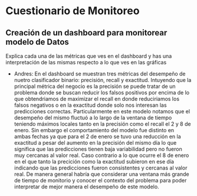 # Cuestionario de Monitoreo

## Creación de un dashboard para monitorear modelo de Datos
Explica cada una de las métricas que ves en el dashboard y has una interpretación de las
mismas respecto a lo que ves en las gráficas
- Andres: En el dashboard se muestran tres métricas del desempeño de nuetro clasificador binario: precisión, recall y exactitud. Intuyendo que la principal métrica del negocio es la precisión se puede tratar de un problema donde se buscan reducir los falsos positivos por encima de lo que obtendriamos de maximizar el recall en donde reduciriamos los falsos negativos o en la exactitud donde solo nos interesan las predicciones correctas. Particularmente en este modelo notamos que el desempeño del mismo fluctuó a lo largo de la ventana de tiempo teniendo máximos locales tanto en la precisión como el recall el 2 y 8  de enero. Sin embargo el comportamiento del modelo fue distinto en ambas fechas ya que para el 2 de enero se tuvo una reducción en la exactitud a pesar del aumento en la precisión del mismo día lo que significa que las predicciones tienen baja variabilidad pero no fueron muy cercanas al valor real. Caso contrario a lo que ocurre el 8 de enero en el que tanto la precición como la exactitud subieron en ese día indicando que las predicciones fueron consistentes y cercanas al valor real. De manera general habría que considerar una ventana más grande de tiempo de monitorio y conocer el contexto del problema para poder interpretar de mejor manera el desempeño de este modelo. 
